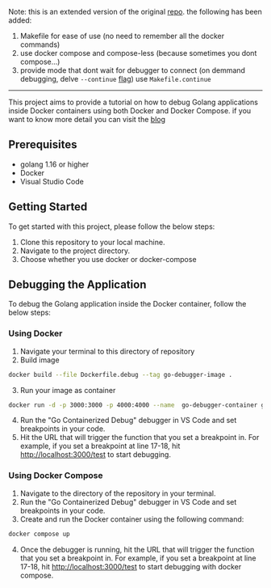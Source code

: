 Note: this is an extended version of the original [repo](https://github.com/kenaqshal/go-debugger). 
the following has been added:
1. Makefile for ease of use (no need to remember all the docker commands)
2. use docker compose and compose-less (because sometimes you dont compose...)
3. provide mode that dont wait for debugger to connect (on demmand debugging, delve `--continue` [flag](https://github.com/go-delve/delve/blob/master/Documentation/usage/dlv_exec.md#options)) use `Makefile.continue`


--- 


This project aims to provide a tutorial on how to debug Golang applications inside Docker containers using both Docker and Docker Compose. if you want to know more detail you can visit the [blog](https://www.kenaqshal.com/blog/debugging-dockerized-go-applications)


## Prerequisites

- golang 1.16 or higher
- Docker
- Visual Studio Code


## Getting Started

To get started with this project, please follow the below steps:

1. Clone this repository to your local machine.
2. Navigate to the project directory.
3. Choose whether you use docker or docker-compose

## Debugging the Application
To debug the Golang application inside the Docker container, follow the below steps:

### Using Docker
1. Navigate your terminal to this directory of repository
2. Build image
```sh
docker build --file Dockerfile.debug --tag go-debugger-image .
``` 
3. Run your image as container
```sh
docker run -d -p 3000:3000 -p 4000:4000 --name  go-debugger-container go-debugger-image
```
4. Run the "Go Containerized Debug" debugger in VS Code and set breakpoints in your code.
5. Hit the URL that will trigger the function that you set a breakpoint in. For example, if you set a breakpoint at line 17-18, hit [http://localhost:3000/test](http://localhost:3000/test) to start debugging.

### Using Docker Compose
1. Navigate to the directory of the repository in your terminal.
2. Run the "Go Containerized Debug" debugger in VS Code and set breakpoints in your code.
3. Create and run the Docker container using the following command:
```sh
docker compose up
```
4. Once the debugger is running, hit the URL that will trigger the function that you set a breakpoint in. For example, if you set a breakpoint at line 17-18, hit [http://localhost:3000/test](http://localhost:3000/test) to start debugging with docker compose.